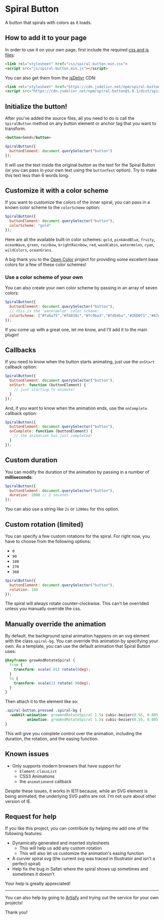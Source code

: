 # Spiral Button

A button that spirals with colors as it loads. 


## How to add it to your page

In order to use it on your own page, first include the required [css and js files](https://panphora.github.io/SpiralButton/download/spiral-button.zip):

```html
<link rel="stylesheet" href="css/spiral-button.min.css">
<script src="js/spiral-button.min.js"></script>
```

You can also get them from the [jsDelivr](https://www.jsdelivr.com/) CDN:

```html
<link rel="stylesheet" href="https://cdn.jsdelivr.net/npm/spiral-button@1.0.1/dist/spiral-button.min.css">
<script src="https://cdn.jsdelivr.net/npm/spiral-button@1.0.1/dist/spiral-button.min.js"></script>
```

## Initialize the button!

After you've added the source files, all you need to do is call the `SpiralButton` method on any button element or anchor tag that you want to transform.

```html
<button>Send</button>
```

```javascript
SpiralButton({
  buttonElement: document.querySelector("button")
});
```

It will use the text inside the original button as the text for the Spiral Button (or you can pass in your own text using the `buttonText` option). Try to make this text less than 6 words long.

## Customize it with a color scheme

If you want to customize the colors of the inner spiral, you can pass in a known color scheme to the `colorScheme` option:

```javascript
SpiralButton({
  buttonElement: document.querySelector("button"),
  colorScheme: "gold"
});
```

Here are all the available built-in color schemes: `gold`, `pinkAndBlue`, `fruity`, `oceanWave`, `green`, `rainbow`, `brightRainbow`, `red`, `woodCabin`, `watermelon`, `cyan`, `wildColors`, `oceanGrass`.

A big thank you to the [Open Color](https://yeun.github.io/open-color/) project for providing some excellent base colors for a few of these color schemes!

### Use a color scheme of your own

You can also create your own color scheme by passing in an array of seven colors:

```javascript
SpiralButton({
  buttonElement: document.querySelector("button"),
  // this is the 'watermelon' color scheme:
  colorScheme: ["#fa6a75","#fb838c","#fc9ba3","#fdb4ba","#3ED071","#67da8f","#90e4ad"]
});
```

If you come up with a great one, let me know, and I'll add it to the main plugin!

## Callbacks

If you need to know when the button starts animating, just use the `onStart` callback option:

```javascript
SpiralButton({
  buttonElement: document.querySelector("button"),
  onStart: function (buttonElement) {
    // just starting to animate!
  }
});
```

And, if you want to know when the animation ends, use the `onComplete` callback option:

```javascript
SpiralButton({
  buttonElement: document.querySelector("button"),
  onComplete: function (buttonElement) {
    // the animation has just completed!
  }
});
```

## Custom duration

You can modify the duration of the animation by passing in a number of **milliseconds**:

```javascript
SpiralButton({
  buttonElement: document.querySelector("button"),
  duration: 2000 // 2 seconds
});
```

You can also use a string like `2s` or `1200ms` for this option.


## Custom rotation (limited)

You can specify a few custom rotations for the spiral. For right now, you have to choose from the following options:

- `0`
- `90`
- `180`
- `270`
- `360`

```javascript
SpiralButton({
  buttonElement: document.querySelector("button"),
  rotation: 180
});
```

The spiral will always rotate counter-clockwise. This can't be overrided unless you manually override the css.


## Manually override the animation

By default, the background spiral animation happens on an svg element with the class `spiral-bg`. You can override this animation by specifying your own. As a template, you can use the default animation that Spiral Button uses:

```css
@keyframes growAndRotateSpiral {
  from {
    transform: scale(.01) rotate(0deg);
  }
  to {
    transform: scale(1) rotate(-90deg);
  }
}
```

Then attach it to the element like so:

```css
.spiral-button.pressed .spiral-bg {
  -webkit-animation: growAndRotateSpiral 1.5s cubic-bezier(0.55, 0.085, 0.68, 0.53);
          animation: growAndRotateSpiral 1.5s cubic-bezier(0.55, 0.085, 0.68, 0.53);
}
```

This will give you complete control over the animation, including the duration, the rotation, and the easing function.


## Known issues

- Only supports modern browsers that have support for
  - `Element.classList`
  - CSS3 Animations
  - the `animationend` callback

Despite these issues, it works in IE11 because, while an SVG element is being animated, the underlying SVG paths are not. I'm not sure about other version of IE.


## Request for help

If you like this project, you can contribute by helping me add one of the following features:

- Dynamically generated and inserted stylesheets 
  - This will help us add any custom rotation 
  - This will also let us customize the animation's easing function
- A curvier spiral svg (the current svg was traced in Illustrator and isn't a perfect spiral)
- Help fix the bug in Safari where the spiral shows up sometimes and sometimes it doesn't

Your help is greatly appreciated!

---

You can also help by going to [Artisfy](https://artisfy.com/) and trying out the service for your own projects! 

Thank you!

